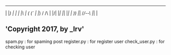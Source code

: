  ___   _   _          __   ___    __    _
| |_) | | | |\ |     ( (` | |_)  / /\  | |\/|
|_|   |_| |_| \|     _)_) |_|   /_/--\ |_|  |

'Copyright 2017, by _Irv'
----------------------------------------------

spam.py : for spaming post
register.py : for register user
check_user.py : for checking user
